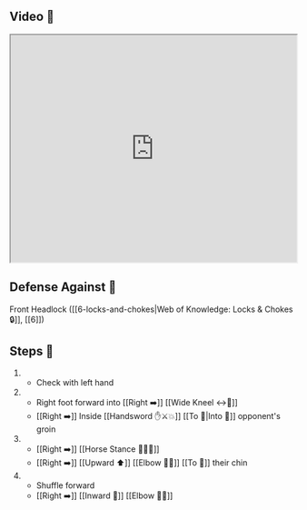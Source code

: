 ## Video 🎥

<iframe src="https://www.youtube.com/embed/9HGyEm4YE_0?start=168&end=276" width="100%" height="400"></iframe>

## Defense Against 🤺

Front Headlock ([[6-locks-and-chokes|Web of Knowledge: Locks & Chokes 🔒]], [[6]])

## Steps 👣

1. - Check with left hand
2. - Right foot forward into [[Right ➡️]] [[Wide Kneel ↔️🧎]] 
    - [[Right ➡️]] Inside [[Handsword ✋⚔️💥]] [[To 🎯|Into 🎯]] opponent's groin
3. - [[Right ➡️]] [[Horse Stance 🏇🧍‍♂️]] 
    - [[Right ➡️]] [[Upward ⬆️]] [[Elbow 💪💥]] [[To 🎯]] their chin
4. - Shuffle forward
    - [[Right ➡️]] [[Inward 🔽]] [[Elbow 💪💥]]
